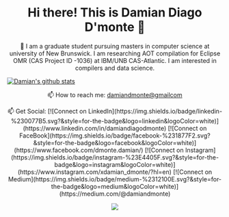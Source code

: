 
<h1 align='center'>
Hi there! This is Damian Diago D'monte 👋
</h1>

<p align='center'>
🔭 I am a graduate student pursuing masters in computer science at university of New Brunswick. I am researching AOT compilation for Eclipse OMR (CAS Project ID -1036) at IBM/UNB CAS-Atlantic. I am interested in compilers and data science. 
</p>

[![Damian's github stats](https://github-readme-stats.vercel.app/api?username=damiandmonte&hide=stars&show_icons=true&theme=dark)](https://github.com/anuraghazra/github-readme-stats)


<p align='center'>
  📫 How to reach me: <a href='mailto:damiandmonte@gmailcom'>damiandmonte@gmailcom</a>
</p>

<p align='center'>
📫 Get Social:
[![Connect on LinkedIn](https://img.shields.io/badge/linkedin-%230077B5.svg?&style=for-the-badge&logo=linkedin&logoColor=white)](https://www.linkedin.com/in/damiandiagodmonte)
[![Connect on FaceBook](https://img.shields.io/badge/facebook-%231877F2.svg?&style=for-the-badge&logo=facebook&logoColor=white)](https://www.facebook.com/dmonte.damian/)
[![Connect on Instagram](https://img.shields.io/badge/instagram-%23E4405F.svg?&style=for-the-badge&logo=instagram&logoColor=white)](https://www.instagram.com/xdamian_dmonte/?hl=en)
[![Connect on Medium](https://img.shields.io/badge/medium-%2312100E.svg?&style=for-the-badge&logo=medium&logoColor=white)](https://medium.com/@damiandmonte)
</p>

<p align='center'>
  <a href="#"><img src="https://badges.pufler.dev/visits/damiandmonte/damiandmonte"></a>
</p>
<!--
**damiandmonte/damiandmonte** is a ✨ _special_ ✨ repository because its `README.md` (this file) appears on your GitHub profile.

Here are some ideas to get you started:

- 🔭 I’m currently working on Eclipse OMR project for IBM CAS-Atlantic.
- 🌱 I’m currently learning ...
- 👯 I’m looking to collaborate on ...
- 🤔 I’m looking for help with ...
- 💬 Ask me about ...
- 📫 How to reach me: ...
- 😄 Pronouns: ...
- ⚡ Fun fact: ...
-->
